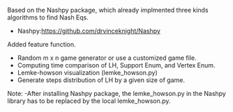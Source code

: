 
Based on the Nashpy package, which already implmented three kinds algorithms to find Nash Eqs.
- Nashpy:https://github.com/drvinceknight/Nashpy

Added feature function.
- Random m x n game generator or use a customized game file. 
- Computing time comparison of LH, Support Enum, and Vertex Enum. 
- Lemke-howson visualization (lemke_howson.py)
- Generate steps distribution of LH by a given size of game. 

Note:
-After installing Nashpy package, the lemke_howson.py in the Nashpy library has to be replaced by the local lemke_howson.py.

